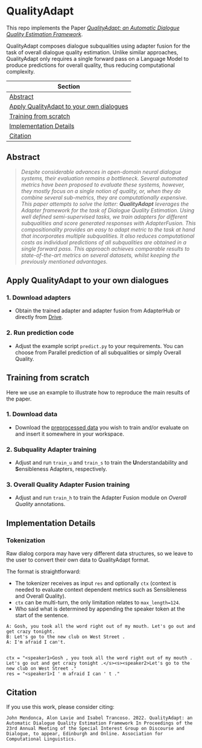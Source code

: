 # QualityAdapt

This repo implements the Paper [*QualityAdapt: an Automatic Dialogue Quality Estimation Framework*](). 

QualityAdapt composes dialogue subqualities using adapter fusion for the task of overall dialogue quality estimation. Unlike similar approaches, QualityAdapt only requires a single forward pass on a Language Model to produce predictions for overall quality, thus reducing computational complexity.


| Section |
|-|
| [Abstract](#abstract) |
| [Apply QualityAdapt to your own dialogues](#apply-qualityadapt-to-your-own-dialogues) |
| [Training from scratch](#training-from-scratch) |
| [Implementation Details](#implementation-details) |
| [Citation](#citation) |

## Abstract 

> *Despite considerable advances in open-domain neural dialogue systems, their evaluation remains a bottleneck. Several automated metrics have been proposed to evaluate these systems, however, they mostly focus on a single notion of quality, or, when they do combine several sub-metrics, they are computationally expensive. This paper attempts to solve the latter: **QualityAdapt** leverages the Adapter framework for the task of Dialogue Quality Estimation. Using well defined semi-supervised tasks, we train adapters for different subqualities and score generated responses with AdapterFusion. This compositionality provides an easy to adapt metric to the task at hand that incorporates multiple subqualities. It also reduces computational costs as individual predictions of all subqualities are obtained in a single forward pass. This approach achieves comparable results to state-of-the-art metrics on several datasets, whilst keeping the previously mentioned advantages.*

## Apply QualityAdapt to your own dialogues

### 1. Download adapters

* Obtain the trained adapter and adapter fusion from AdapterHub or directly from [Drive](https://drive.google.com/file/d/1zzXGyC72xT2x6n912cv2icoJJMI1brIW/view?usp=sharing).

### 2. Run prediction code

* Adjust the example script `predict.py` to your requirements. You can choose from Parallel prediction of all subqualities or simply Overall Quality.

## Training from scratch
Here we use an example to illustrate how to reproduce the main results of the paper.

### 1. Download data

* Download the [preprocessed data](https://drive.google.com/file/d/1MQyLWVKRBmKy3eZG0aVEh23hYmyz2heC/view?usp=sharing) you wish to train and/or evaluate on and insert it somewhere in your workspace.

### 2. Subquality Adapter training

* Adjust and run `train_u` and `train_s` to train the **U**nderstandability and **S**ensibleness Adapters, respectively.

### 3. Overall Quality Adapter Fusion training

* Adjust and run `train_h` to train the Adapter Fusion module on *Overall Quality* annotations.


## Implementation Details

### Tokenization

Raw dialog corpora may have very different data structures, so we leave to the user to convert their own data to QualityAdapt format.

The format is straightforward:

* The tokenizer receives as input `res` and optionally `ctx` (context is needed to evaluate context dependent metrics such as Sensibleness and Overall Quality). 
* `ctx` can be multi-turn, the only limitation relates to `max_length=124`. 
* Who said what is determined by appending the speaker token at the start of the sentence.

~~~
A: Gosh, you took all the word right out of my mouth. Let's go out and get crazy tonight.
B: Let's go to the new club on West Street .
A: I'm afraid I can't.


ctx = "<speaker1>Gosh , you took all the word right out of my mouth . Let's go out and get crazy tonight .</s><s><speaker2>Let's go to the new club on West Street ."
res = "<speaker1>I ' m afraid I can ' t ."
~~~


## Citation

If you use this work, please consider citing:

~~~
John Mendonca, Alon Lavie and Isabel Trancoso. 2022. QualityAdapt: an Automatic Dialogue Quality Estimation Framework In Proceedings of the 23rd Annual Meeting of the Special Interest Group on Discourse and Dialogue, to appear, Edinburgh and Online. Association for Computational Linguistics.
~~~
